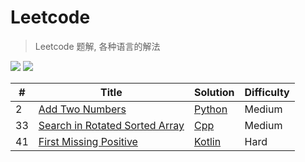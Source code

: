 # Leetcode
> Leetcode 题解, 各种语言的解法

![](https://img.shields.io/badge/license-Apache%202-blue.svg) ![](https://img.shields.io/badge/leetcoder--cn-published-blue.svg)


| # | Title | Solution | Difficulty |
| ---- | ----- | -------- | ---------- |
| 2 | [Add Two Numbers](./AddTowNumbers/) | [Python](./AddTwoNumbers/python/README.md)  |  Medium  |
| 33 | [Search in Rotated Sorted Array](./SearchinRotatedSortedArray/) | [Cpp](./SearchinRotatedSortedArray/cpp/README.md) |  Medium  |
| 41 | [First Missing Positive](./FirstMissingPositive/) | [Kotlin](./FirstMissingPositive/kotlin/README.md)  |  Hard  |